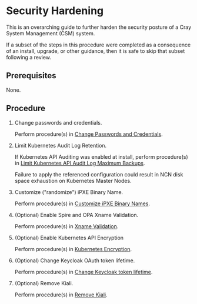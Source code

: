 # Security Hardening

This is an overarching guide to further harden the security posture of a Cray System Management (CSM) system.

If a subset of the steps in this procedure were completed as a consequence of an install, upgrade, or other guidance, then it is safe to skip that subset following a review.

## Prerequisites

None.

## Procedure

1. Change passwords and credentials.

   Perform procedure(s) in [Change Passwords and Credentials](Change_Passwords_and_Credentials.md).

2. Limit Kubernetes Audit Log Retention.

   If Kubernetes API Auditing was enabled at install, perform procedure(s) in [Limit Kubernetes API Audit Log Maximum Backups](../kubernetes/Limit_Kubernetes_API_Audit_Log_Maxbackups.md).

   Failure to apply the referenced configuration could result in NCN disk space exhaustion on Kubernetes Master Nodes.

3. Customize ("randomize") iPXE Binary Name.

   Perform procedure(s) in [Customize iPXE Binary Names](../boot_orchestration/Customize_iPXE_Binary_Names.md).

4. (Optional) Enable Spire and OPA Xname Validation.

    Perform procedure(s) in [Xname Validation](../spire/xname_validation.md).

5. (Optional) Enable Kubernetes API Encryption

    Perform procedure(s) in [Kubernetes Encryption](../kubernetes/encryption/README.md).

6. (Optional) Change Keycloak OAuth token lifetime.

   Perform procedure(s) in [Change Keycloak token lifetime](../security_and_authentication/Change_Keycloak_Token_Lifetime.md).

7. (Optional) Remove Kiali.

   Perform procedure(s) in [Remove Kiali](../system_management_health/Remove_Kiali.md).
